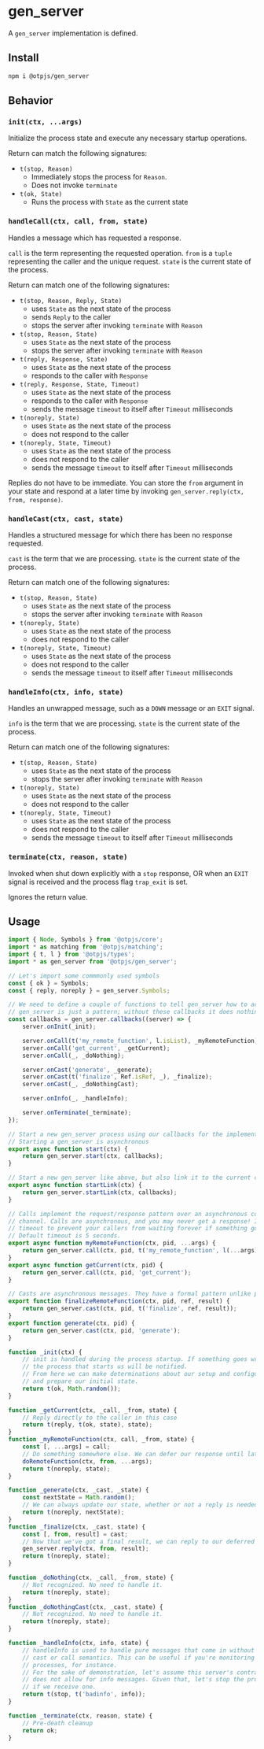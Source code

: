 # gen_server

A `gen_server` implementation is defined.

## Install

```sh
npm i @otpjs/gen_server
```

## Behavior

### `init(ctx, ...args)`

Initialize the process state and execute any necessary startup operations.

Return can match the following signatures:

-   `t(stop, Reason)`
    -   Immediately stops the process for `Reason`.
    -   Does not invoke `terminate`
-   `t(ok, State)`
    -   Runs the process with `State` as the current state

### `handleCall(ctx, call, from, state)`

Handles a message which has requested a response.

`call` is the term representing the requested operation.
`from` is a `tuple` representing the caller and the unique request.
`state` is the current state of the process.

Return can match one of the following signatures:

-   `t(stop, Reason, Reply, State)`
    -   uses `State` as the next state of the process
    -   sends `Reply` to the caller
    -   stops the server after invoking `terminate` with `Reason`
-   `t(stop, Reason, State)`
    -   uses `State` as the next state of the process
    -   stops the server after invoking `terminate` with `Reason`
-   `t(reply, Response, State)`
    -   uses `State` as the next state of the process
    -   responds to the caller with `Response`
-   `t(reply, Response, State, Timeout)`
    -   uses `State` as the next state of the process
    -   responds to the caller with `Response`
    -   sends the message `timeout` to itself after `Timeout` milliseconds
-   `t(noreply, State)`
    -   uses `State` as the next state of the process
    -   does not respond to the caller
-   `t(noreply, State, Timeout)`
    -   uses `State` as the next state of the process
    -   does not respond to the caller
    -   sends the message `timeout` to itself after `Timeout` milliseconds

Replies do not have to be immediate. You can store the `from` argument in your state and
respond at a later time by invoking `gen_server.reply(ctx, from, response)`.

### `handleCast(ctx, cast, state)`

Handles a structured message for which there has been no response requested.

`cast` is the term that we are processing.
`state` is the current state of the process.

Return can match one of the following signatures:

-   `t(stop, Reason, State)`
    -   uses `State` as the next state of the process
    -   stops the server after invoking `terminate` with `Reason`
-   `t(noreply, State)`
    -   uses `State` as the next state of the process
    -   does not respond to the caller
-   `t(noreply, State, Timeout)`
    -   uses `State` as the next state of the process
    -   does not respond to the caller
    -   sends the message `timeout` to itself after `Timeout` milliseconds

### `handleInfo(ctx, info, state)`

Handles an unwrapped message, such as a `DOWN` message or an `EXIT` signal.

`info` is the term that we are processing.
`state` is the current state of the process.

Return can match one of the following signatures:

-   `t(stop, Reason, State)`
    -   uses `State` as the next state of the process
    -   stops the server after invoking `terminate` with `Reason`
-   `t(noreply, State)`
    -   uses `State` as the next state of the process
    -   does not respond to the caller
-   `t(noreply, State, Timeout)`
    -   uses `State` as the next state of the process
    -   does not respond to the caller
    -   sends the message `timeout` to itself after `Timeout` milliseconds

### `terminate(ctx, reason, state)`

Invoked when shut down explicitly with a `stop` response, OR when an `EXIT`
signal is received and the process flag `trap_exit` is set.

Ignores the return value.

## Usage

```javascript
import { Node, Symbols } from '@otpjs/core';
import * as matching from '@otpjs/matching';
import { t, l } from '@otpjs/types';
import * as gen_server from '@otpjs/gen_server';

// Let's import some commmonly used symbols
const { ok } = Symbols;
const { reply, noreply } = gen_server.Symbols;

// We need to define a couple of functions to tell gen_server how to act.
// gen_server is just a pattern; without these callbacks it does nothing.
const callbacks = gen_server.callbacks((server) => {
    server.onInit(_init);

    server.onCall(t('my_remote_function', l.isList), _myRemoteFunction);
    server.onCall('get_current', _getCurrent);
    server.onCall(_, _doNothing);

    server.onCast('generate', _generate);
    server.onCast(t('finalize', Ref.isRef, _), _finalize);
    server.onCast(_, _doNothingCast);

    server.onInfo(_, _handleInfo);

    server.onTerminate(_terminate);
});

// Start a new gen_server process using our callbacks for the implementation
// Starting a gen_server is asynchronous
export async function start(ctx) {
    return gen_server.start(ctx, callbacks);
}

// Start a new gen_server like above, but also link it to the current context
export async function startLink(ctx) {
    return gen_server.startLink(ctx, callbacks);
}

// Calls implement the request/response pattern over an asynchronous communication
// channel. Calls are asynchronous, and you may never get a response! Implement a
// timeout to prevent your callers from waiting forever if something goes wrong.
// Default timeout is 5 seconds.
export async function myRemoteFunction(ctx, pid, ...args) {
    return gen_server.call(ctx, pid, t('my_remote_function', l(...args)));
}
export async function getCurrent(ctx, pid) {
    return gen_server.call(ctx, pid, 'get_current');
}

// Casts are asynchronous messages. They have a formal pattern unlike pure messages.
export function finalizeRemoteFunction(ctx, pid, ref, result) {
    return gen_server.cast(ctx, pid, t('finalize', ref, result));
}
export function generate(ctx, pid) {
    return gen_server.cast(ctx, pid, 'generate');
}

function _init(ctx) {
    // init is handled during the process startup. If something goes wrong here,
    // the process that starts us will be notified.
    // From here we can make determinations about our setup and configuration,
    // and prepare our initial state.
    return t(ok, Math.random());
}

function _getCurrent(ctx, _call, _from, state) {
    // Reply directly to the caller in this case
    return t(reply, t(ok, state), state);
}
function _myRemoteFunction(ctx, call, _from, state) {
    const [, ...args] = call;
    // Do something somewhere else. We can defer our response until later.
    doRemoteFunction(ctx, from, ...args);
    return t(noreply, state);
}

function _generate(ctx, _cast, _state) {
    const nextState = Math.random();
    // We can always update our state, whether or not a reply is needed.
    return t(noreply, nextState);
}
function _finalize(ctx, _cast, state) {
    const [, from, result] = cast;
    // Now that we've got a final result, we can reply to our deferred request
    gen_server.reply(ctx, from, result);
    return t(noreply, state);
}

function _doNothing(ctx, _call, _from, state) {
    // Not recognized. No need to handle it.
    return t(noreply, state);
}
function _doNothingCast(ctx, _cast, state) {
    // Not recognized. No need to handle it.
    return t(noreply, state);
}

function _handleInfo(ctx, info, state) {
    // handleInfo is used to handle pure messages that come in without either
    // cast or call semantics. This can be useful if you're monitoring other
    // processes, for instance.
    // For the sake of demonstration, let's assume this server's contract
    // does not allow for info messages. Given that, let's stop the process
    // if we receive one.
    return t(stop, t('badinfo', info));
}

function _terminate(ctx, reason, state) {
    // Pre-death cleanup
    return ok;
}
```
